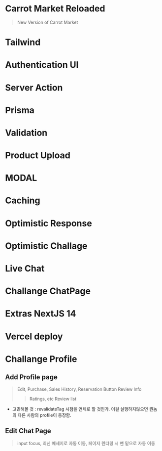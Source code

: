 # Carrot Market Reloaded

> New Version of Carrot Market

# Tailwind

# Authentication UI

# Server Action

# Prisma

# Validation

# Product Upload

# MODAL

# Caching

# Optimistic Response

# Optimistic Challage

# Live Chat

# Challange ChatPage

# Extras NextJS 14

# Vercel deploy

# Challange Profile

## Add Profile page

> Edit, Purchase, Sales History, Reservation Button
> Review Info
>
> > Ratings, etc
> > Review list

- 고민해볼 것 : revalidateTag 시점을 언제로 할 것인가. 이걸 실행하지않으면 뭔놈의 다른 사람의 profile이 등장함.

## Edit Chat Page

> input focus, 최신 메세지로 자동 이동, 페이지 렌더링 시 맨 밑으로 자동 이동
